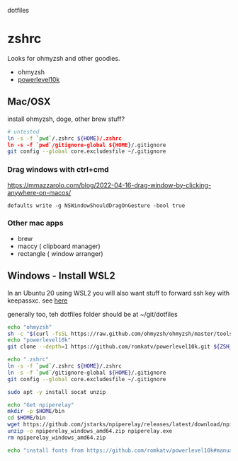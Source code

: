 dotfiles

# zshrc

Looks for ohmyzsh and other goodies.
* ohmyzsh
* [powerlevel10k](https://github.com/romkatv/powerlevel10k#getting-started)

## Mac/OSX

install ohmyzsh, doge, other brew stuff?

```sh
# untested
ln -s -f `pwd`/.zshrc ${HOME)/.zshrc 
ln -s -f `pwd`/gitignore-global ${HOME}/.gitignore 
git config --global core.excludesfile ~/.gitignore
```

### Drag windows with ctrl+cmd

https://mmazzarolo.com/blog/2022-04-16-drag-window-by-clicking-anywhere-on-macos/

`defaults write -g NSWindowShouldDragOnGesture -bool true`


### Other mac apps

* brew
* maccy ( clipboard manager)
* rectangle ( window arranger)

## Windows - Install WSL2

In an Ubuntu 20 using WSL2  you will also want stuff to forward ssh key with keepassxc. see [here](https://code.mendhak.com/wsl2-keepassxc-ssh/)

generally too, teh dotfiles folder should be at ~/git/dotfiles


```sh 
echo "ohmyzsh"
sh -c "$(curl -fsSL https://raw.github.com/ohmyzsh/ohmyzsh/master/tools/install.sh)"
echo "powerlevel10k"
git clone --depth=1 https://github.com/romkatv/powerlevel10k.git ${ZSH_CUSTOM:-$HOME/.oh-my-zsh/custom}/themes/powerlevel10k

echo ".zshrc"
ln -s -f `pwd`/.zshrc ${HOME}/.zshrc 
ln -s -f `pwd`/gitignore-global ${HOME}/.gitignore 
git config --global core.excludesfile ~/.gitignore

sudo apt -y install socat unzip

echo "Get npiperelay"
mkdir -p $HOME/bin
cd $HOME/bin
wget https://github.com/jstarks/npiperelay/releases/latest/download/npiperelay_windows_amd64.zip
unzip -o npiperelay_windows_amd64.zip npiperelay.exe
rm npiperelay_windows_amd64.zip

echo "install fonts from https://github.com/romkatv/powerlevel10k#manual-font-installation"
```
